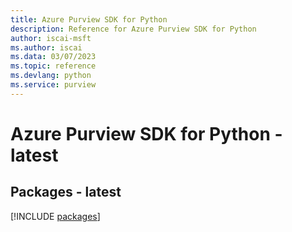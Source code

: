 ```yaml
---
title: Azure Purview SDK for Python
description: Reference for Azure Purview SDK for Python
author: iscai-msft
ms.author: iscai
ms.data: 03/07/2023
ms.topic: reference
ms.devlang: python
ms.service: purview
---
```

# Azure Purview SDK for Python - latest
## Packages - latest
[!INCLUDE [packages](purview-index.md)]